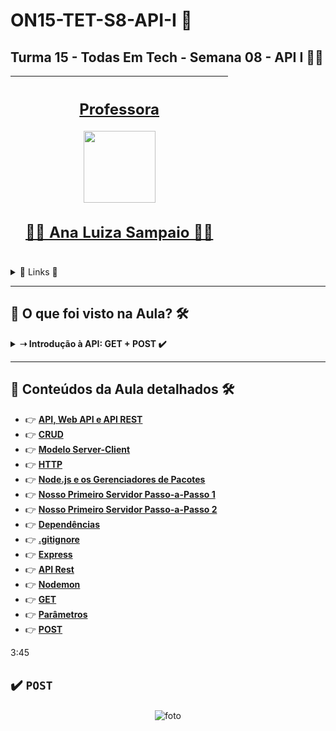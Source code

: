 # ON15-TET-S8-API-I 🤝

## Turma 15 - Todas Em Tech - Semana 08 - API I 👩‍💻

| [<br><sub></sub>]() |  [<h2>Professora</h2><img src="https://avatars.githubusercontent.com/u/49498707?v=4" width=115><br><h2>👩‍🏫 Ana Luiza Sampaio ✍🏽</h2>](https://github.com/analuizasampaio) |  [<br><sub></sub>]() |
| :---: | :---: | :---: | 

<details>
  <summary>
    <span>🔗 Links 🔗</span>
  </summary>
  <div>    
    * 📌<a href="https://www.youtube.com/watch?v=WnkKUz5gsV4&list=PLymAQGA_lVagCUqYtEgogYohW4KJil1Qw&index=20&t=2247s">Link da aula - Parte 1</a>
    <br/>    
    * 📌<a href="https://www.youtube.com/watch?v=5wSGFgKPOK4&list=PLymAQGA_lVagCUqYtEgogYohW4KJil1Qw&index=21">Link da aula - Parte 2</a>
    <br/>
    * 📌<a href="https://www.youtube.com/watch?v=EOFwBa9M46I&list=PLymAQGA_lVagCUqYtEgogYohW4KJil1Qw&index=23">Link da aula - Reforço</a>
    <br/>
    * 📌<a href="https://github.com/reprograma/ON15-TET-S8-API-I/">Link do Repositório da Aula</a>
    <br/>
  </div>
</details>

___

##  👀 O que foi visto na Aula? 🛠️
<details>
    <summary>
      <strong>➝ Introdução à API: GET + POST ✔️</strong>
    </summary>    
    <div align="center">        
      <table border=1>             
        <tr>
          <td align="center">👉</td>                
          <td>Node.js</td>                
          <td align="center">✅</td>
        </tr>
        <tr> 
          <td align="center">👉</td>
          <td>Gerenciadores de pacotes</td>                
          <td align="center">✅</td>
        </tr>
        <tr>    
          <td align="center">👉</td>            
          <td>Dependências</td>                
          <td align="center">✅</td>
        </tr>
	      <tr>    
          <td align="center">👉</td>            
          <td>Nosso primeiro servidor</td>                
          <td align="center">✅</td>
        </tr>
	      <tr>    
          <td align="center">👉</td>            
          <td>Nossa primeira API</td>                
          <td align="center">✅</td>
        </tr>
        <tr>    
          <td align="center">👉</td>            
          <td>path params e query params</td>                
          <td align="center">✅</td>
        </tr>
        <tr>    
          <td align="center">👉</td>            
          <td>GET e POST</td>                
          <td align="center">✅</td>
        </tr>        
      </table>               
    </div>
</details>

___

##  🔨 Conteúdos da Aula detalhados 🛠️

  * 👉 [**API, Web API e API REST**](readme/README1.md)
  * 👉 [**CRUD**](readme/README2.md)
  * 👉 [**Modelo Server-Client**](readme/README3.md)
  * 👉 [**HTTP**](readme/README4.md)
  * 👉 [**Node.js e os Gerenciadores de Pacotes**](readme/README5.md)
  * 👉 [**Nosso Primeiro Servidor Passo-a-Passo 1**](readme/README6.md)
  * 👉 [**Nosso Primeiro Servidor Passo-a-Passo 2**](readme/README15.md)
  * 👉 [**Dependências**](readme/README7.md)
  * 👉 [**.gitignore**](readme/README8.md)
  * 👉 [**Express**](readme/README9.md)
  * 👉 [**API Rest**](readme/README10.md)
  * 👉 [**Nodemon**](readme/README11.md)
  * 👉 [**GET**](readme/README12.md)
  * 👉 [**Parâmetros**](readme/README13.md)
  * 👉 [**POST**](readme/README14.md)

3:45
## ✔️ `POST`


#### 
<p align="center">
  <img alt="foto" title="foto" src=""/>
</p>

#### 
